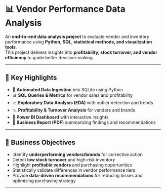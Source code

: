 # 📊 Vendor Performance Data Analysis

An **end-to-end data analysis project** to evaluate vendor and inventory performance using **Python, SQL, statistical methods, and visualization tools**.  
This project delivers insights into **profitability, stock turnover, and vendor efficiency** to guide better decision-making.

---

## 🚀 Key Highlights

- 🔄 **Automated Data Ingestion** into SQLite using Python
- 📊 **SQL Queries & Metrics** for vendor sales and profitability
- 📈 **Exploratory Data Analysis (EDA)** with outlier detection and trends
- 📉 **Profitability & Turnover Analysis** for vendors and brands
- 📑 **Power BI Dashboard** with interactive insights
- 📄 **Business Report (PDF)** summarizing findings and recommendations

---

## 🧾 Business Objectives

- Identify **underperforming vendors/brands** for corrective action  
- Detect **low stock turnover** and high-risk inventory  
- Highlight **profitable vendors** and purchasing opportunities  
- Statistically validate differences in vendor performance tiers  
- Provide **data-driven recommendations** for reducing losses and optimizing purchasing strategy  

---
